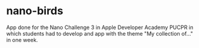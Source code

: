 # nano-birds
App done for the Nano Challenge 3 in Apple Developer Academy PUCPR in which students had to develop and app with the theme "My collection of..." in one week.
